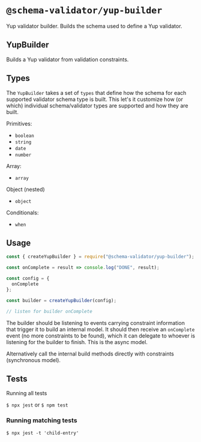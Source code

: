 # `@schema-validator/yup-builder`

Yup validator builder. Builds the schema used to define a Yup validator.

## YupBuilder

Builds a Yup validator from validation constraints.

## Types

The `YupBuilder` takes a set of `types` that define how the schema for each supported validator schema type is built. This let's it customize how (or which) individual schema/validator types are supported and how they are built.

Primitives:

- `boolean`
- `string`
- `date`
- `number`

Array:

- `array`

Object (nested)

- `object`

Conditionals:

- `when`

## Usage

```ts
const { createYupBuilder } = require("@schema-validator/yup-builder");

const onComplete = result => console.log("DONE", result);

const config = {
  onComplete
};

const builder = createYupBuilder(config);

// listen for builder onComplete
```

The builder should be listening to events carrying constraint information that trigger it to build an internal model. It should then receive an `onComplete` event (no more constraints to be found), which it can delegate to whoever is listening for the builder to finish. This is the async model.

Alternatively call the internal build methods directly with constraints (synchronous model).

## Tests

Running all tests

`$ npx jest` or `$ npm test`

### Running matching tests

`$ npx jest -t 'child-entry'`
